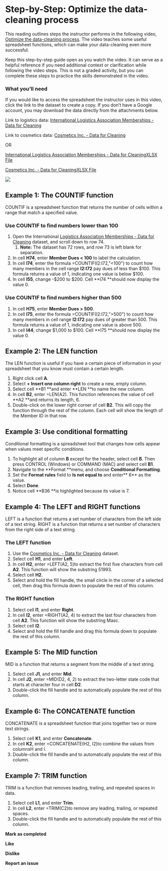 # Step-by-Step: Optimize the data-cleaning process

This reading outlines steps the instructor performs in the following video, [Optimize the data-cleaning process](https://www.coursera.org/learn/process-data/lecture/ohiCl/optimize-the-data-cleaning-process). The video teaches some useful spreadsheet functions, which can make your data-cleaning even more successful.

Keep this step-by-step guide open as you watch the video. It can serve as a helpful reference if you need additional context or clarification while following the video steps. This is not a graded activity, but you can complete these steps to practice the skills demonstrated in the video.

### **What you’ll need**

If you would like to access the spreadsheet the instructor uses in this video, click the link to the dataset to create a copy. If you don’t have a Google account, you may download the data directly from the attachments below.

Link to logistics data:  [International Logistics Association Memberships - Data for Cleaning](https://docs.google.com/spreadsheets/d/1jmxXS6ZJEMtaoli5__qApb9LE_nXkU2ysf5c8N1tiQA/template/preview)

Link to cosmetics data: [Cosmetics Inc. - Data for Cleaning](https://docs.google.com/spreadsheets/d/12U9Y4IVAGwml7XWBBgC4j9l0cCjqIZlqJc9vu3jr6Ig/template/preview?resourcekey=0-ds9iuh8tsuB7PwGd2dHMDA#gid=0)

OR

[International Logistics Association Memberships - Data for CleaningXLSX File](https://d3c33hcgiwev3.cloudfront.net/p1JSr3UeTOOi_2-3Yr67dg_2e42a0117ecc42978ff39c15b0fbd3f1_International-Logistics-Association-Memberships---Data-for-Cleaning.xlsx?Expires=1720310400&Signature=dUuM-zthQMbrZ-LViHDoTGuEyj2txk45YqnmcsH3YwnDtX1zLCSBc5JEZ-eY45OLNcdyYaq-mqQyIphv5sjfG5braIWePPPrHXgCV~0LE9dCawkeXXEnRs9VDng2Atge3KldUrfi1VdtTGG5LylUV-lERSmGOl88GFSZw-wnrY4_&Key-Pair-Id=APKAJLTNE6QMUY6HBC5A)

[Cosmetics Inc. - Data for CleaningXLSX File](https://d3c33hcgiwev3.cloudfront.net/htYeVDpXRHCUSNSclnWcqQ_06ea60f3250b4ba2a59e4fc7d2e2a5e1_Cosmetics-Inc.---Data-for-Cleaning.xlsx?Expires=1720310400&Signature=lVjScnxTXbuGMA70ARecsoifNqMOjC1cjQz4~390Emz99AsST0jMXMdKAPbsm43oHzpXzNkGyMztMSCBKhlmWZw-m3Sz868eXC654bKnVkW6lccTlVu6e5UQFLPxtcfkBfLrNXQaB2lICUiQGwn1HxhV-XPP0456QxgIq36Lg-0_&Key-Pair-Id=APKAJLTNE6QMUY6HBC5A)

![](https://d3c33hcgiwev3.cloudfront.net/imageAssetProxy.v1/3UWxlyqNRxaFsZcqjZcWgQ_3fd91ae61ce04caaa755c3477a337947_line-y.png?expiry=1720310400000&hmac=fdbxbzkNAEkwQRyTBhkUBlx6CtrN-nVcOCQ1Fu_2eYs)

## Example 1: The COUNTIF function

COUNTIF is a spreadsheet function that returns the number of cells within a range that match a specified value.

### **Use **COUNTIF** to find numbers lower than 100**

1. Open the  International [Logistics Association Memberships - Data for Cleaning](https://docs.google.com/spreadsheets/d/1jmxXS6ZJEMtaoli5__qApb9LE_nXkU2ysf5c8N1tiQA/template/preview) dataset, and scroll down to row 74.
   1. **Note:** The dataset has 72 rows, and row 73 is left blank for separation.
2. In cell **H74**, enter **Member Dues < 100** to label the calculation.
3. In cell **I74**, enter the formula =COUNTIF(I2:I72,"<100") to count how many members in the cell range **I2:I72** pay dues of less than $100. This formula returns a value of 1, indicating one value is below $100.
4. In cell **I55**, change -$200 to $200. Cell **I74 **should now display the value 0.

### **Use **COUNTIF** to find numbers higher than 500**

1. In cell **H75**, enter **Member Dues > 500**.
2. In cell **I75**, enter the formula =COUNTIF(I2:I72,">500") to count how many members in cell range **I2:I72** pay dues of greater than 500. This formula returns a value of 1, indicating one value is above 500.
3. In cell **I44**, change $1,000 to $100. Cell **I75 **should now display the value 0.

## Example 2: The LEN function

The LEN function is useful if you have a certain piece of information in your spreadsheet that you know must contain a certain length.

1. Right click cell **A**.
2. Select **+ Insert one column right** to create a new, empty column.
3. Select cell **B1 **and enter **LEN **to name the new column.
4. In cell **B2**, enter =LEN(A2). This function references the value of cell **A2 **and returns its length, 6.
5. Double-click on the lower right corner of cell **B2**. This will copy the function through the rest of the column. Each cell will show the length of the Member ID in that row.

## Example 3: Use conditional formatting

Conditional formatting is a spreadsheet tool that changes how cells appear when values meet specific conditions.

1. To highlight all of column **B** except for the header, select cell **B**. Then press CONTROL (Windows) or COMMAND (MAC) and select cell **B1**.
2. Navigate to the **Format **menu, and choose **Conditional Formatting**.
3. Set the **Format rules** field to **Is not equal to** and enter** 6** as the value.
4. Select **Done**.
5. Notice cell **B36 **is highlighted because its value is 7.

## Example 4: The LEFT and RIGHT functions

LEFT is a function that returns a set number of characters from the left side of a text string. RIGHT is a function that returns a set number of characters from the right side of a text string.

### **The **LEFT** function**

1. Use the [Cosmetics Inc. - Data for Cleaning](https://docs.google.com/spreadsheets/d/12U9Y4IVAGwml7XWBBgC4j9l0cCjqIZlqJc9vu3jr6Ig/template/preview?resourcekey=0-ds9iuh8tsuB7PwGd2dHMDA#gid=0) dataset.
2. Select cell **H1**, and enter **Left**.
3. In cell **H2**, enter =LEFT(A2, 5)to extract the first five characters from cell **A2**. This function will show the substring 51993.
4. Select cell **H2**.
5. Select and hold the fill handle, the small circle in the corner of a selected cell, then drag this formula down to populate the rest of this column.

### **The **RIGHT** function**

1. Select cell **I1**, and enter **Right**.
2. In cell **I2**, enter =RIGHT(A2, 4) to extract the last four characters from cell **A2**. This function will show the substring Masc.
3. Select cell **I2**.
4. Select and hold the fill handle and drag this formula down to populate the rest of this column.

## Example 5: The MID function

MID is a function that returns a segment from the middle of a text string.

1. Select cell **J1**, and enter **Mid**.
2. In cell **J2**, enter =MID(D2, 4, 2) to extract the two-letter state code that starts at character four in cell **D2**.
3. Double-click the fill handle and to automatically populate the rest of this column.

## Example 6: The CONCATENATE function

CONCATENATE is a spreadsheet function that joins together two or more text strings.

1. Select cell **K1**, and enter **Concatenate**.
2. In cell **K2**, enter =CONCATENATE(H2, I2)to combine the values from columnsH and I.
3. Double-click the fill handle and to automatically populate the rest of this column.

## Example 7: TRIM function

TRIM is a function that removes leading, trailing, and repeated spaces in data.

1. Select cell **L1**, and enter **Trim**.
2. In cell **L2**, enter =TRIM(C2)to remove any leading, trailing, or repeated spaces.
3. Double-click the fill handle and to automatically populate the rest of this column.

**Mark as completed**

**Like**

**Dislike**

**Report an issue**
